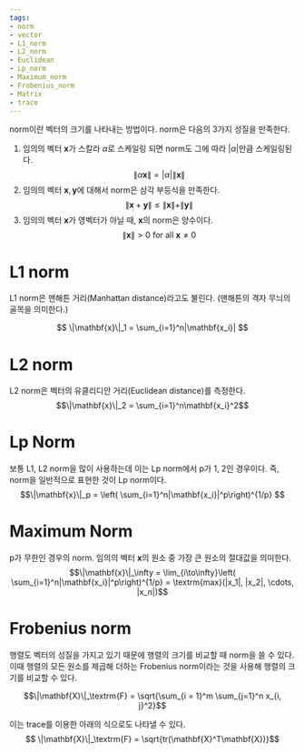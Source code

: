 ```yaml
---
tags:
- norm
- vector
- L1_norm
- L2_norm
- Euclidean
- Lp_norm
- Maximum_norm
- Frobenius_norm
- Matrix
- trace
---
```


norm이란 벡터의 크기를 나타내는 방법이다.
norm은 다음의 3가지 성질을 만족한다.

1. 임의의 벡터 $\mathbf{x}$가 스칼라 $\alpha$로 스케일링 되면 norm도 그에 따라 $|\alpha|$만큼 스케일링된다.$$\|\alpha\mathbf{x}\| = |\alpha|\|\mathbf{x}\|$$
2. 임의의 벡터 $\mathbf{x}, \mathbf{y}$에 대해서 norm은 삼각 부등식을 만족한다.$$ \|\mathbf{x} + \mathbf{y}\| \leq \|\mathbf{x}\| + \|\mathbf{y}\| $$
3. 임의의 벡터 $\mathbf{x}$가 영벡터가 아닐 때, $\mathbf{x}$의 norm은 양수이다.$$\|\mathbf{x}\| > 0 \textrm{ for all } \mathbf{x} \neq 0$$

# L1 norm

L1 norm은 맨해튼 거리(Manhattan distance)라고도 불린다. (맨해튼의 격자 무늬의 골목을 의미한다.)

$$ \|\mathbf{x}\|_1 = \sum_{i=1}^n|\mathbf{x_i}| $$

# L2 norm

L2 norm은 벡터의 유클리디안 거리(Euclidean distance)를 측정한다.
$$\|\mathbf{x}\|_2 = \sum_{i=1}^n\mathbf{x_i}^2$$

# Lp Norm

보통 L1, L2 norm을 많이 사용하는데 이는 Lp norm에서 p가 1, 2인 경우이다.
즉, norm을 일반적으로 표현한 것이 Lp norm이다.
$$\|\mathbf{x}\|_p = \left( \sum_{i=1}^n|\mathbf{x_i}|^p\right)^{1/p} $$

# Maximum Norm

p가 무한인 경우의 norm.
임의의 벡터 $\mathbf{x}$의 원소 중 가장 큰 원소의 절대값을 의미한다.
$$\|\mathbf{x}\|_\infty = \lim_{i\to\infty}\left( \sum_{i=1}^n|\mathbf{x_i}|^p\right)^{1/p} =  \textrm{max}(|x_1|, |x_2|, \cdots, |x_n|)$$

# Frobenius norm

행렬도 벡터의 성질을 가지고 있기 때문에 행렬의 크기를 비교할 때 norm을 쓸 수 있다.
이때 행렬의 모든 원소를 제곱해 더하는 Frobenius norm이라는 것을 사용해 행렬의 크기를 비교할 수 있다.

$$\|\mathbf{X}\|_\textrm{F} = \sqrt{\sum_{i = 1}^m \sum_{j=1}^n x_{i, j}^2}$$

이는 trace를 이용한 아래의 식으로도 나타낼 수 있다.
$$ \|\mathbf{X}\|_\textrm{F} = \sqrt{tr(\mathbf{X}^T\mathbf{X})}$$
